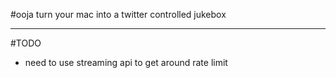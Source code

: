 #ooja
turn your mac into a twitter controlled jukebox


---

#TODO
  * need to use streaming api to get around rate limit
